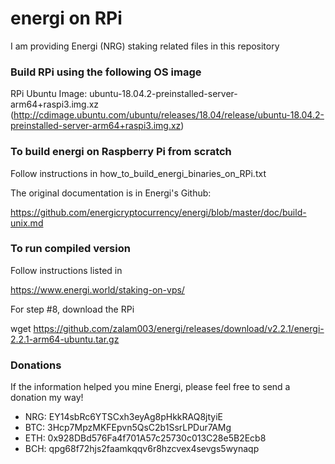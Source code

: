 # energi on RPi
I am providing Energi (NRG) staking related files in this repository

### Build RPi using the following OS image
RPi Ubuntu Image: ubuntu-18.04.2-preinstalled-server-arm64+raspi3.img.xz (http://cdimage.ubuntu.com/ubuntu/releases/18.04/release/ubuntu-18.04.2-preinstalled-server-arm64+raspi3.img.xz)

### To build energi on Raspberry Pi from scratch
Follow instructions in how_to_build_energi_binaries_on_RPi.txt

The original documentation is in Energi's Github:

   https://github.com/energicryptocurrency/energi/blob/master/doc/build-unix.md

### To run compiled version
Follow instructions listed in

   https://www.energi.world/staking-on-vps/

For step #8, download the RPi 

   wget https://github.com/zalam003/energi/releases/download/v2.2.1/energi-2.2.1-arm64-ubuntu.tar.gz


### Donations
If the information helped you mine Energi, please feel free to send a donation my way!

* NRG: EY14sbRc6YTSCxh3eyAg8pHkkRAQ8jtyiE
* BTC: 3Hcp7MpzMKFEpvn5QsC2b1SsrLPDur7AMg
* ETH: 0x928DBd576Fa4f701A57c25730c013C28e5B2Ecb8
* BCH: qpg68f72hjs2faamkqqv6r8hzcvex4sevgs5wynaqp
